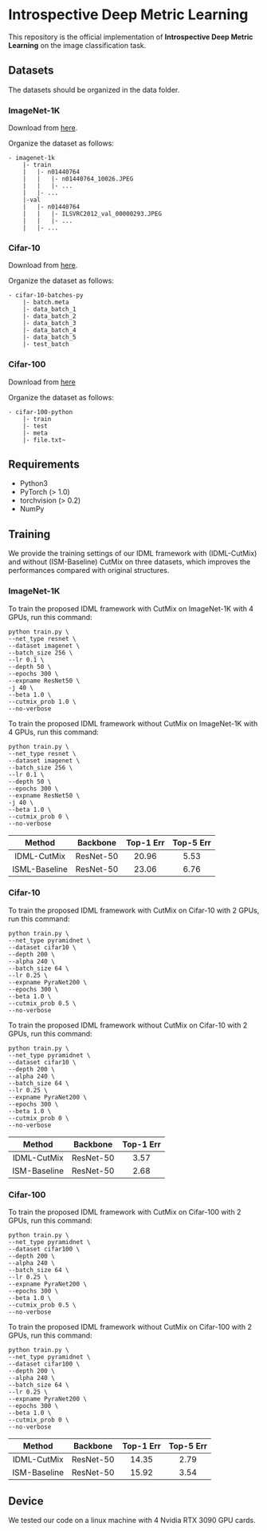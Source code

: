 # Introspective Deep Metric Learning

This repository is the official implementation of **Introspective Deep Metric Learning** on the image classification task. 

## Datasets 
The datasets should be organized in the data folder.
### ImageNet-1K

Download from [here](https://image-net.org/).

Organize the dataset as follows:

```
- imagenet-1k
    |- train
    |   |- n01440764
    |   |   |- n01440764_10026.JPEG
    |   |   |- ...
    |   |- ...
    |-val
    |   |- n01440764
    |   |   |- ILSVRC2012_val_00000293.JPEG
    |   |   |- ...
    |   |- ...
```

### Cifar-10

Download from [here](http://www.cs.toronto.edu/~kriz/cifar.html).

Organize the dataset as follows:

```
- cifar-10-batches-py
    |- batch.meta
    |- data_batch_1
    |- data_batch_2
    |- data_batch_3
    |- data_batch_4
    |- data_batch_5
    |- test_batch
```

### Cifar-100

Download from [here](http://www.cs.toronto.edu/~kriz/cifar.html)

Organize the dataset as follows:

```
- cifar-100-python
    |- train
    |- test
    |- meta
    |- file.txt~
```

## Requirements
- Python3
- PyTorch (> 1.0)
- torchvision (> 0.2)
- NumPy

## Training
We provide the training settings of our IDML framework with (IDML-CutMix) and without (ISM-Baseline) CutMix on three datasets, which improves the performances compared with original structures.

### ImageNet-1K

To train the proposed IDML framework with CutMix on ImageNet-1K with 4 GPUs, run this command:

```
python train.py \
--net_type resnet \
--dataset imagenet \
--batch_size 256 \
--lr 0.1 \
--depth 50 \
--epochs 300 \
--expname ResNet50 \
-j 40 \
--beta 1.0 \
--cutmix_prob 1.0 \
--no-verbose
```

To train the proposed IDML framework without CutMix on ImageNet-1K with 4 GPUs, run this command:

```
python train.py \
--net_type resnet \
--dataset imagenet \
--batch_size 256 \
--lr 0.1 \
--depth 50 \
--epochs 300 \
--expname ResNet50 \
-j 40 \
--beta 1.0 \
--cutmix_prob 0 \
--no-verbose
```

| Method | Backbone | Top-1 Err | Top-5 Err |
|:-:|:-:|:-:|:-:|
| IDML-CutMix | ResNet-50 | 20.96 | 5.53 |
| ISML-Baseline | ResNet-50 | 23.06 | 6.76 |

### Cifar-10

To train the proposed IDML framework with CutMix on Cifar-10 with 2 GPUs, run this command:

```
python train.py \
--net_type pyramidnet \
--dataset cifar10 \
--depth 200 \
--alpha 240 \
--batch_size 64 \
--lr 0.25 \
--expname PyraNet200 \
--epochs 300 \
--beta 1.0 \
--cutmix_prob 0.5 \
--no-verbose
```

To train the proposed IDML framework without CutMix on Cifar-10 with 2 GPUs, run this command:

```
python train.py \
--net_type pyramidnet \
--dataset cifar10 \
--depth 200 \
--alpha 240 \
--batch_size 64 \
--lr 0.25 \
--expname PyraNet200 \
--epochs 300 \
--beta 1.0 \
--cutmix_prob 0 \
--no-verbose
```

| Method | Backbone | Top-1 Err |
|:-:|:-:|:-:|
| IDML-CutMix | ResNet-50 | 3.57 |
| ISM-Baseline | ResNet-50 | 2.68 |

### Cifar-100

To train the proposed IDML framework with CutMix on Cifar-100 with 2 GPUs, run this command:

```
python train.py \
--net_type pyramidnet \
--dataset cifar100 \
--depth 200 \
--alpha 240 \
--batch_size 64 \
--lr 0.25 \
--expname PyraNet200 \
--epochs 300 \
--beta 1.0 \
--cutmix_prob 0.5 \
--no-verbose
```

To train the proposed IDML framework without CutMix on Cifar-100 with 2 GPUs, run this command:

```
python train.py \
--net_type pyramidnet \
--dataset cifar100 \
--depth 200 \
--alpha 240 \
--batch_size 64 \
--lr 0.25 \
--expname PyraNet200 \
--epochs 300 \
--beta 1.0 \
--cutmix_prob 0 \
--no-verbose
```

| Method | Backbone | Top-1 Err | Top-5 Err |
|:-:|:-:|:-:|:-:|
| IDML-CutMix | ResNet-50 | 14.35 | 2.79 |
| ISM-Baseline | ResNet-50 | 15.92 | 3.54 |

## Device 

We tested our code on a linux machine with 4 Nvidia RTX 3090 GPU cards. 
